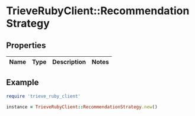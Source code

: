 # TrieveRubyClient::RecommendationStrategy

## Properties

| Name | Type | Description | Notes |
| ---- | ---- | ----------- | ----- |

## Example

```ruby
require 'trieve_ruby_client'

instance = TrieveRubyClient::RecommendationStrategy.new()
```

